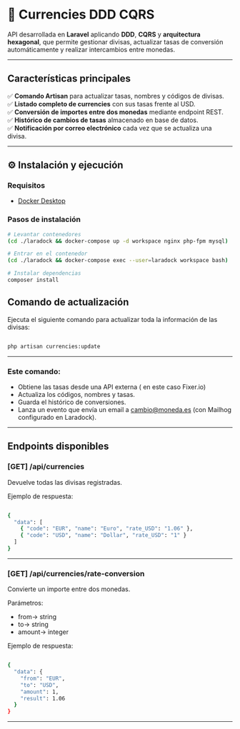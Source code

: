 # 🧮 **Currencies DDD CQRS**

API desarrollada en **Laravel** aplicando **DDD**, **CQRS** y **arquitectura hexagonal**, que permite gestionar divisas,
actualizar tasas de conversión automáticamente y realizar intercambios entre monedas.

---

## **Características principales**

✅ **Comando Artisan** para actualizar tasas, nombres y códigos de divisas.  
✅ **Listado completo de currencies** con sus tasas frente al USD.  
✅ **Conversión de importes entre dos monedas** mediante endpoint REST.  
✅ **Histórico de cambios de tasas** almacenado en base de datos.  
✅ **Notificación por correo electrónico** cada vez que se actualiza una divisa.

---

## ⚙ **Instalación y ejecución**

### Requisitos

- [Docker Desktop](https://www.docker.com/products/docker-desktop/)

### Pasos de instalación

```bash
# Levantar contenedores
(cd ./laradock && docker-compose up -d workspace nginx php-fpm mysql)

# Entrar en el contenedor
(cd ./laradock && docker-compose exec --user=laradock workspace bash)

# Instalar dependencias
composer install
```

## **Comando de actualización**

Ejecuta el siguiente comando para actualizar toda la información de las divisas:

```bash

php artisan currencies:update
```

---

### Este comando:

- Obtiene las tasas desde una API externa ( en este caso Fixer.io)
- Actualiza los códigos, nombres y tasas.
- Guarda el histórico de conversiones.
- Lanza un evento que envía un email a cambio@moneda.es (con Mailhog configurado en Laradock).

---

## **Endpoints disponibles**

### [GET] /api/currencies

Devuelve todas las divisas registradas.

Ejemplo de respuesta:

```bash

{
  "data": [
    { "code": "EUR", "name": "Euro", "rate_USD": "1.06" },
    { "code": "USD", "name": "Dollar", "rate_USD": "1" }
  ]
}
```

---

### [GET] /api/currencies/rate-conversion

Convierte un importe entre dos monedas.

Parámetros:

- from-> string
- to-> string
- amount-> integer

Ejemplo de respuesta:

```bash

{
  "data": {
    "from": "EUR",
    "to": "USD",
    "amount": 1,
    "result": 1.06
  }
}
```

---
